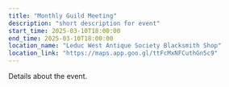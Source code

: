 ```yaml
---
title: "Monthly Guild Meeting"
description: "short description for event"
start_time: 2025-03-10T18:00:00
end_time: 2025-03-10T18:00:00
location_name: "Leduc West Antique Society Blacksmith Shop"
location_link: "https://maps.app.goo.gl/ttFcMxNFCuthGn5c9"
---
```

Details about the event.